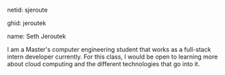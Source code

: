 netid: sjeroute

ghid: jeroutek

name: Seth Jeroutek

I am a Master's computer engineering student that works as a full-stack intern developer currently. For this class, I would be open to learning more about cloud computing and the different technologies that go into it.
